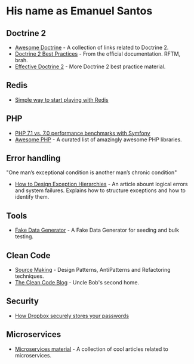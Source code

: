 # His name as Emanuel Santos

## Doctrine 2

* [Awesome Doctrine](https://github.com/TomasVotruba/awesome-doctrine) - A collection of links related to Doctrine 2.
* [Doctrine 2 Best Practices](http://docs.doctrine-project.org/projects/doctrine-orm/en/latest/reference/best-practices.html) - From the official documentation. RFTM, brah.
* [Effective Doctrine 2](http://www.slideshare.net/marcinchwedziak/effective-doctrine2-performance-tips-for-symfony2-developers-33907944) - More Doctrine 2 best practice material.

## Redis

* [Simple way to start playing with Redis](http://try.redis.io/)

## PHP

* [PHP 7.1 vs. 7.0 performance benchmarks with Symfony](https://www.symfony.fi/entry/php-7-1-vs-7-0-benchmarks-symfony)
* [Awesome PHP](https://github.com/ziadoz/awesome-php) - A curated list of amazingly awesome PHP libraries.

## Error handling

"One man’s exceptional condition is another man’s chronic condition"

* [How to Design Exception Hierarchies](https://blogs.msdn.microsoft.com/kcwalina/2007/01/30/how-to-design-exception-hierarchies/) - An article abount logical errors and system failures. Explains how to structure exceptions and how to identify them.

## Tools

* [Fake Data Generator](http://json-schema-faker.js.org/) - A Fake Data Generator for seeding and bulk testing.

## Clean Code

* [Source Making](https://sourcemaking.com) - Design Patterns, AntiPatterns and Refactoring techniques.
* [The Clean Code Blog](http://blog.cleancoder.com/) - Uncle Bob's second home.

## Security

* [How Dropbox securely stores your passwords](https://blogs.dropbox.com/tech/2016/09/how-dropbox-securely-stores-your-passwords/)

## Microservices

* [Microservices material](https://github.com/dbelcham/microservice-material) - A collection of cool articles related to microservices.
